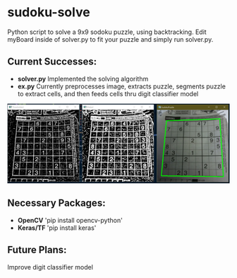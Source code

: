# sudoku-solve
Python script to solve a 9x9 sodoku puzzle, using backtracking. Edit myBoard inside of solver.py to fit your puzzle and simply run solver.py.

## Current Successes:
* <b>solver.py</b> Implemented the solving algorithm
* <b>ex.py</b> Currently preprocesses image, extracts puzzle, segments puzzle to extract cells, and then feeds cells thru digit classifier model


![ex.py](./img/example.PNG)

## Necessary Packages:
* <b>OpenCV</b> 'pip install opencv-python'
* <b>Keras/TF</b> 'pip install keras'


## Future Plans:
Improve digit classifier model

